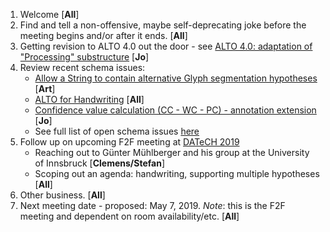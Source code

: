 1. Welcome [**All**]
2. Find and tell a non-offensive, maybe self-deprecating joke before the meeting begins and/or after it ends. [**All**]
3. Getting revision to ALTO 4.0 out the door - 
see [ALTO 4.0: adaptation of "Processing" substructure](https://github.com/altoxml/schema/issues/52) [**Jo**]
4. Review recent schema issues:
   * [Allow a String to contain alternative Glyph segmentation hypotheses](https://github.com/altoxml/schema/issues/52) [**Art**]
   * [ALTO for Handwriting](https://github.com/altoxml/schema/issues/56) [**All**]
   * [Confidence value calculation (CC - WC - PC) - annotation extension](https://github.com/altoxml/schema/issues/23) [**Jo**]
   * See full list of open schema issues [here](https://github.com/altoxml/schema/issues)
5. Follow up on upcoming F2F meeting at [DATeCH 2019](http://datech.digitisation.eu/)
   * Reaching out to Günter Mühlberger and his group at the University of Innsbruck [**Clemens/Stefan**]
   * Scoping out an agenda: handwriting, supporting multiple hypotheses [**All**]
6. Other business. [**All**]
7. Next meeting date - proposed: May 7, 2019. _Note_: this is the F2F meeting and dependent on room availability/etc. [**All**]

